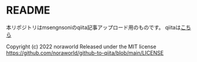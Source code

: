 # README
本リポジトリはmsengnsoniのqiita記事アップロード用のものです。
qiitaは[こちら](https://qiita.com/msengnsoni)

Copyright (c) 2022 noraworld
Released under the MIT license
https://github.com/noraworld/github-to-qiita/blob/main/LICENSE